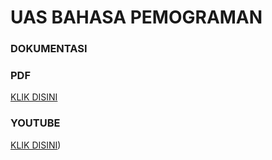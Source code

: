 # UAS BAHASA PEMOGRAMAN
### DOKUMENTASI
### PDF
[KLIK DISINI](https://drive.google.com/file/d/1iCrGevee2C-JJ5w0fprqU1LgHkKPIwbn/view?usp=share_link)
### YOUTUBE 
[KLIK DISINI]())
